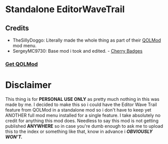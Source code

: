 # Standalone EditorWaveTrail

## Credits
- TheSillyDoggo: Literally made the whole thing as part of their [QOLMod](https://github.com/TheSillyDoggo/GeodeMenu) mod menu.
- SergeyMC9730: Base mod i took and edited. - [Cherry Badges](https://github.com/SergeyMC9730/cherrybadges)

### [Get QOLMod](https://geode-sdk.org/mods/thesillydoggo.qolmod)

# Disclaimer
This thing is for **PERSONAL USE ONLY** as pretty much nothing in this was made by me. I decided to make this so i could have the Editor Wave Trail feature from QOLMod in a standalone mod so i don't have to keep yet ANOTHER full mod menu installed for a single feature. I take absolutely no credit for anything this mod does. Needless to say this mod is not getting published **ANYWHERE** so in case you're dumb enough to ask me to upload this to the index or something like that, know in advance i ***OBVIOUSLY WON'T.***
